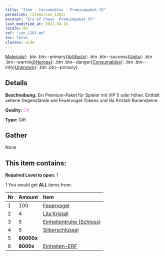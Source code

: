 ```yaml
---
title: "Item - Consumables - Premiumpaket V5"
permalink: /Items/con_1283/
excerpt: "Era of Chaos  Premiumpaket V5"
last_modified_at: 2021-04-16
locale: de
ref: "con_1283.md"
toc: false
classes: wide
---
```

 [Materials](/de/Items/){: .btn .btn--primary}[Artifacts](/de/Items/Artifacts/){: .btn .btn--success}[Units](/de/Items/Units/){: .btn .btn--warning}[Heroes](/de/Items/Heroes/){: .btn .btn--danger}[Consumables](/de/Items/Consumables/){: .btn .btn--info}[Unknown](/de/Items/Unknown/){: .btn .btn--primary}

## Details
 **Beschreibung:** Ein Premium-Paket für Spieler mit VIP 5 oder höher. Enthält seltene Gegenstände wie Feuervogel-Tokens und lila Kristall-Runensteine.

 **Quality:** <span style="color: #DA70D6">OK</span>

 **Type:** Gift

## Gather

  None

## This item contains:

 **Required Level to open:** 1

 1 You would get **ALL** items  from:

  | Nr | Amount |     Item    |
  |:---|:-------|:------------|
  | 1 | 100 | [Feuervogel](/de/Items/unt_268/) |  | 
  | 2 | 4 | [Lila Kristall](/de/Items/con_720/) |  | 
  | 3 | 5 | [Einheitentruhe (Schloss)](/de/Items/con_1269/) |  | 
  | 4 | 5 | [Silberschlüssel](/de/Items/con_693/) |  | 
  | 5 |  **80000x** | <i class="fas fa-coins"/> |  | 
  | 6 |  **8000x** | [Einheiten-ERF](/de/Items/con_902/) |  | 

